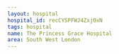 ```yaml
---
layout: hospital
hospital_id: recCYSPFWJ4ZxjOxN
tags: hospital
name: The Princess Grace Hospital
area: South West London
---
```


